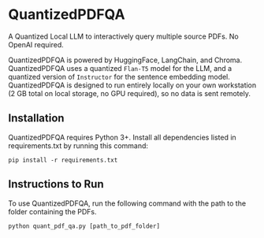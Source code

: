# QuantizedPDFQA
A Quantized Local LLM to interactively query multiple source PDFs. No OpenAI required.

QuantizedPDFQA is powered by HuggingFace, LangChain, and Chroma.
QuantizedPDFQA uses a quantized `Flan-T5` model for the LLM, and a quantized version of `Instructor` for the sentence embedding model.
QuantizedPDFQA is designed to run entirely locally on your own workstation (2 GB total on local storage, no GPU required), so no data is sent remotely.

## Installation
QuantizedPDFQA requires Python 3+. Install all dependencies listed in requirements.txt by running this command:
```
pip install -r requirements.txt
```

## Instructions to Run
To use QuantizedPDFQA, run the following command with the path to the folder containing the PDFs.

```
python quant_pdf_qa.py [path_to_pdf_folder]
```

